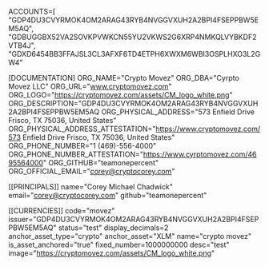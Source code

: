 ACCOUNTS=[
"GDP4DU3CVYRMOK4OM2ARAG43RYB4NVGGVXUH2A2BPI4FSEPPBW5EM5AQ",
"GDBUGGBX52VA2SOVKPVWKCN55YU2VKWS2G6XRP4NMKQLVYBKDF2VTB4J",
"GDXD6454BB3FFAJSL3CL3AFXF6TD4ETPH6XWXM6WBI3OSPLHXO3L2GW4"

[DOCUMENTATION]
ORG_NAME="Crypto Movez"
ORG_DBA="Cyrpto Movez LLC"
ORG_URL="www.cryptomovez.com"
ORG_LOGO="https://cryptomovez.com/assets/CM_logo_white.png"
ORG_DESCRIPTION="GDP4DU3CVYRMOK4OM2ARAG43RYB4NVGGVXUH2A2BPI4FSEPPBW5EM5AQ
ORG_PHYSICAL_ADDRESS="573 Enfield Drive Frisco, TX 75036, United States"
ORG_PHYSICAL_ADDRESS_ATTESTATION="https://www.cryptomovez.com/573 Enfield Drive Frisco, TX 75036, United States"
ORG_PHONE_NUMBER="1 (469)-556-4000"
ORG_PHONE_NUMBER_ATTESTATION="https://www.cyrptomovez.com/4695564000"
ORG_GITHUB="teamonepercent"
ORG_OFFICIAL_EMAIL="corey@cryptocorey.com"

[[PRINCIPALS]]
name="Corey Michael Chadwick"
email="corey@cryptocorey.com"
github="teamonepercent"

[[CURRENCIES]]
code="movez"
issuer="GDP4DU3CVYRMOK4OM2ARAG43RYB4NVGGVXUH2A2BPI4FSEPPBW5EM5AQ"
status="test"
display_decimals=2
anchor_asset_type="crypto"
anchor_asset="XLM"
name="crypto movez"
is_asset_anchored="true"
fixed_number=1000000000
desc="test"
image="https://cryptomovez.com/assets/CM_logo_white.png"




